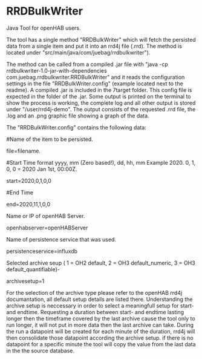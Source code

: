 RRDBulkWriter
=====

Java Tool for openHAB users.

The tool has a single method "RRDBulkWriter" which will fetch the persisted data from a single item and put it into an rrd4j file (.rrd).
The method is located under "src/main/java/com/juebag/rrdbulkwriter").

The method can be called from a compiled .jar file with "java -cp rrdbulkwriter-1.0-jar-with-dependencies com.juebag.rrdbulkwriter.RRDBulkWriter" and it reads the configuration settings in the file "RRDBulkWriter.config" (example located next to the readme). 
A compiled .jar is included in the 7target folder.
This config file is expected in the folder of the .jar.
Some output is printed on the terminal to show the process is working, the complete log and all other output is stored under "/user/rrd4j-demo".
The output consists of the requested <itemname>.rrd file, the <itemname>.log and an <itemname>.png graphic file showing a graph of the data.

The "RRDBulkWriter.config" contains the following data:

#Name of the item to be persisted.

file=filename.

#Start Time format yyyy, mm (Zero based!), dd, hh, mm  Example 2020. 0, 1, 0, 0 = 2020 Jan 1st, 00:00Z.

start=2020,0,1,0,0

#End Time

end=2020,11,1,0,0

Name or IP of openHAB Server.

openhabserver=openHABServer

Name of persistence service that was used.

persistenceservice=influxdb

Selected archive seup ( 1 = OH2 default, 2 = OH3 default_numeric, 3 = OH3 default_quantifiable)-

archivesetup=1

For the selection of the archive type please refer to the openHAB rrd4j documantation, all default setup details are listed there.
Understanding the archive setup is neccessary in order to select a meaningfull setup for start- and endtime. 
Requesting a duration between start- and endtime lasting longer then the timeframe covered by the last archive cause the tool only to run longer, it will not put in more data then the last archive can take.
During the run a datapoint will be created for each minute of the duration, rrd4j will then consolidate those datapoint according the archive setup. if there is no datapoint for a specific minute the tool will copy the value from the last data in the the source database.


